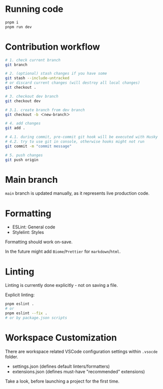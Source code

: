 
# Running code

```sh
pnpm i
pnpm run dev
```

# Contribution workflow
```sh
# 1. check current branch
git branch

# 2. (optional) stash changes if you have some
git stash --include-untracked
# or discard current changes (will destroy all local changes)
git checkout .

# 3. checkout dev branch
git checkout dev

# 3.1. create branch from dev branch
git checkout -b ＜new-branch＞

# 4. add changes
git add .

# 4.1. during commit, pre-commit git hook will be executed with Husky
# 4.2. try to use git in console, otherwise hooks might not run
git commit -m "commit message"

# 5. push changes
git push origin
```

# Main branch
`main` branch is updated manually, as it represents live production code.

# Formatting
- ESLint: General code
- Stylelint: Styles

Formatting should work on-save.

In the future might add `Biome`/`Prettier` for `markdown`/`html`.

# Linting
Linting is currently done explicitly - not on saving a file.

Explicit linting:
```sh
pnpm eslint .
# or
pnpm eslint --fix .
# or by package.json scripts
```

# Workspace Customization
There are workspace related VSCode configuration settings within `.vsocde` folder.
- settings.json (defines default linters/formatters)
- extensions.json (defines must-have "recommended" extensions)

Take a look, before launching a project for the first time.
